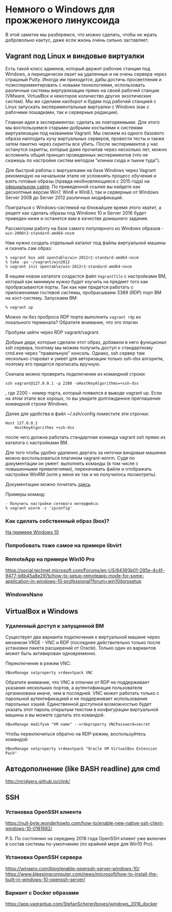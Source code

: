 # Немного о Windows для прожженого линуксоида

В этой заметке мы разберемся, что можно сделать, чтобы не жрать добровольно
кактус, даже если жизнь очень сильно заставляет.

## Vagrant под Linux и виндовые виртуалки

Есть такой класс админов, который держит рабочие станции под Windows, а
периодически лазит на удаленные и не очень сервера через страшный Putty. Иногда
им приходится, дабы достичь просветления и поэкспериментировать с новыми
технологиями, использовать различные системы виртуализации прямо на своей
рабочей станции (VMware, VirtualBox и некоторое количество других экзотических
систем). Мы же сделаем наоборот и будем под рабочей станцией с Linux запускать
экспериментальные виртуалки с Windows (как с рабочими лошадками, так и серверные
редакции).

Главная идея в экспериментах: сделать их повторяемыми. Для этого мы
воспользуемся старыми-добрыми костылями к системам виртуализации под названием
Vagrant. Мы сможем из одного базового образа наплодить кучу виртуальных
серверов, провести тесты и также затем пакетно через скрипты все убить. После
экспериментов у нас останутся скрипты, которые даже прочитав через несколько
лет, можно вспомнить общий принцип проведенных экспериментов (что не скажешь по
настройке систем методом "клинки сюда и тыкни туда").

Для быстрой работы с виртуалками на базе Windows через Vagrant рекомендую на
начальном этапе не усложнять процесс обучения и взять готовые образы (правда
необновляющиеся с 2015 года) на [официальном сайте](https://app.vagrantup.com/opentable). 
По приведенной ссылке вы найдете как дескоптные версии Win7, Win8 и Win8.1, так
и серверные от Windows Server 2008 до Server 2012 различных модификаций.

Поиграться с Windows-системой на ближайшее время этого хватит, а рецепт как
сделать образы под Windows 10 и Server 2016 будет приведен ниже и останется вам
в качестве домашнего задания.

Рассмотрим работу на базе самого популярного из Windows образов - `win-2008r2-standard-amd64-nocm`

Нам нужно создать отдельный каталог под файлы виртуальной машины и скачать сам
образ:

```
% vagrant box add opentable/win-2012r2-standard-amd64-nocm
% take -pv ~/vagrant/win2012
% vagrant init opentable/win-2012r2-standard-amd64-nocm
```

В нашем новом каталоге создастся файл `Vagrantfile` с настройками ВМ, который как
минимум нужно будет изучить на предмет того как пробрасываются порты. Так как
нам придется работать с приложениями гостевой системы, пробрасываем 3389 (RDP)
порт ВМ на хост-систему. Запускаем ВМ:

```
% vagrant up
```

Можно ли без проброса RDP порта выполнить `vagrant rdp` из локального терминала?
Обратите внимание, что это плагин

Пробуем зайти через RDP vagrant/vagrant.

Добрые дяди, которые сделали этот образ, добавили в него функционал ssh сервера,
поэтому мы можем получить доступ к стандартному cmd.exe через "правильную"
консоль. Однако, ssh сервер там несколько староват и умеет для авторизации
только ssh-dss алгоритм, поэтому его придется прописать вручную.

Сначала можно проверить подключение из командной строки:

```
ssh vagrant@127.0.0.1 -p 2200 -oHostKeyAlgorithms=+ssh-dss
```

, где 2200 - номер порта, который появился в выводе vagrant up. Если на этом
этапе все хорошо, то вы увидите долгожданное приглашение командной строки
Windows.

Далее для удобства в файл ~/.ssh/config поместите эти строчки:

```
Host 127.0.0.1
	HostKeyAlgorithms +ssh-dss
```

после чего должна работать стандартная команда vagrant ssh прямо из каталога с
настройками ВМ.

Для того чтобы удобно удаленно дергать за ниточки виндовые машинки можно
воспользоваться плагином vagrant-winrm. Судя по документации он умеет: выполнять
команды (в том числе с повышенными привилегиями), перекачивать файли и
отображать настройки WinRM (хотя у меня их так и не получилось посмотреть).

Документацию можно почитать [здесь](https://github.com/criteo/vagrant-winrm)

Примеры команд:

```
- Получить настройки сетевого интерфейса:
% vagrant winrm -c 'ipconfig'

```

### Как сделать собственный образ (box)?

[На примере Windows 10](http://huestones.co.uk/node/305)

### Попробовать тоже самое на примере libvirt

### RemoteApp на примере Win10 Pro

https://social.technet.microsoft.com/Forums/en-US/84393b01-295e-4c4f-9477-b8b45a8e297b/how-to-setup-remoteapp-mode-for-some-application-in-windows-10-professional?forum=win10itprosetup

### WindowsNano

## VirtualBox и Windows

### Удаленный доступ к запущенной ВМ

Существует два варианта подключения к виртуальной машине через механизм VRDE -
VNC и RDP (последнее действительно только после установки пакета расширений от
Oracle). Только один из вариантов может быть активирован одновременно.

Переключение в режим VNC:

```
VBoxManage setproperty vrdeextpack VNC
```

Обратите внимание, что VNC в отличии от RDP не поддерживает указания нескольких
портов, а аутентификация пользователя организована иначе, чем в последней. VNC
может работать только с парольной аутентификацией и не поддерживает
использование парольных хэшей. Единственной доступной возможностью будет указать
этот пароль открытым текстом в конфигурации виртуальной машины и вы можете
сделать это командой:

```
VBoxManage modifyvm "VM name" --vrdeproperty VNCPassword=secret
```

Чтобы переключиться обратно на RDP-режим, воспользуйтесь командой:

```
VBoxManage setproperty vrdeextpack "Oracle VM VirtualBox Extension Pack"
```

## Автодополнение (like BASH readline) для cmd

http://mridgers.github.io/clink/

## SSH

### Установка OpenSSH клиента

https://null-byte.wonderhowto.com/how-to/enable-new-native-ssh-client-windows-10-0181662/

P.S. По состоянию на середину 2018 года OpenSSH клиент уже включен в состав
системы по-умолчанию (по крайней мере для Win10 Pro).

### Установка OpenSSH сервера

https://winaero.com/blog/enable-openssh-server-windows-10/
https://www.bleepingcomputer.com/news/microsoft/how-to-install-the-built-in-windows-10-openssh-server/

### Вариант с Docker образами

https://app.vagrantup.com/StefanScherer/boxes/windows_2016_docker

